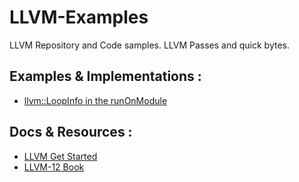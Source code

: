 # LLVM-Examples
LLVM Repository and Code samples. LLVM Passes and quick bytes.

## Examples & Implementations : 
- [llvm::LoopInfo in the runOnModule](https://lists.llvm.org/pipermail/llvm-dev/2019-April/131534.html)


## Docs & Resources : 
- [LLVM Get Started](https://llvm.org/docs/GettingStarted.html)
- [LLVM-12 Book](https://github.com/PacktPublishing/Learn-LLVM-12)
